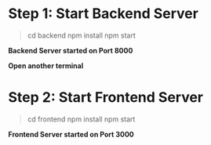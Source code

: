 # Step 1: Start Backend Server
> cd backend 
> npm install
> npm start

**Backend Server started on Port 8000**

**Open another terminal**

# Step 2: Start Frontend Server
> cd frontend
>npm install
>npm start

**Frontend Server started on Port 3000**
